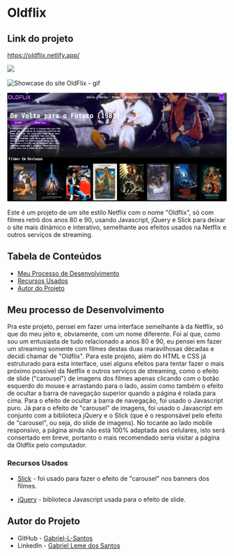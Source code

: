 # Oldflix

## Link do projeto

<https://oldflix.netlify.app/>

<img src="http://img.shields.io/static/v1?label=STATUS&message=CONCLUIDO&color=GREEN&style=for-the-badge"/>
</p>

![Showcase do site OldFlix - gif](./assets/img-gif-readme/oldflix-showcase.gif)

![Screenshot do site oldflix](./assets/img-gif-readme/oldflix-screenshot.png)

Este é um projeto de um site estilo Netflix com o nome "Oldflix", só com filmes retrô dos anos 80 e 90, usando Javascript, jQuery e Slick para deixar o site mais dinâmico e interativo, semelhante aos efeitos usados na Netflix e outros serviços de streaming.

## Tabela de Conteúdos

- [Meu Processo de Desenvolvimento](#meu-processo-de-desenvolvimento)
- [Recursos Usados](#recursos-usados)
- [Autor do Projeto](#autor-do-projeto)

## Meu processo de Desenvolvimento

Pra este projeto, pensei em fazer uma interface semelhante à da Netflix, só que do meu jeito e, obviamente, com um nome diferente. Foi aí que, como sou um entusiasta de tudo relacionado a anos 80 e 90, eu pensei em fazer um streaming somente com filmes destas duas maravilhosas décadas e decidi chamar de "Oldflix". Para este projeto, além do HTML e CSS já estruturado para esta interface, usei alguns efeitos para tentar fazer o mais próximo possível da Netflix e outros serviços de streaming, como o efeito de slide ("carousel") de imagens dos filmes apenas clicando com o botão esquerdo do mouse e arrastando para o lado, assim como também o efeito de ocultar a barra de navegação superior quando a página é rolada para cima. Para o efeito de ocultar a barra de navegação, foi usado o Javascript puro. Já para o efeito de "carousel" de imagens, foi usado o Javascript em conjunto com a biblioteca jQuery e o Slick (que é o responsável pelo efeito de "carousel", ou seja, do slide de imagens). No tocante ao lado mobile responsivo, a página ainda não está 100% adaptada aos celulares, isto será consertado em breve, portanto o mais recomendado seria visitar a página da Oldflix pelo computador.

### Recursos Usados

- [Slick](http://kenwheeler.github.io/slick/) - foi usado para fazer o efeito de "carousel" nos banners dos filmes.

- [jQuery](https://jquery.com/) - biblioteca Javascript usada para o efeito de slide.

## Autor do Projeto

- GitHub - [Gabriel-L-Santos](https://github.com/Gabriel-L-Santos)
- LinkedIn - [Gabriel Leme dos Santos](https://www.linkedin.com/in/gabriel-leme-dos-santos/)
